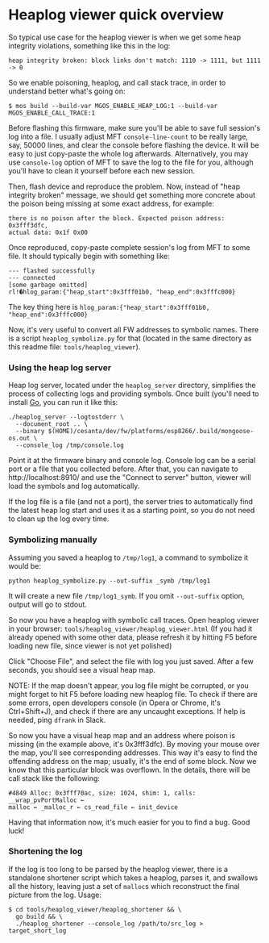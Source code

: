 # Heaplog viewer quick overview

So typical use case for the heaplog viewer is when we get some heap integrity
violations, something like this in the log:

    heap integrity broken: block links don't match: 1110 -> 1111, but 1111 -> 0

So we enable poisoning, heaplog, and call stack trace, in order to understand
better what's going on:

    $ mos build --build-var MGOS_ENABLE_HEAP_LOG:1 --build-var MGOS_ENABLE_CALL_TRACE:1

Before flashing this firmware, make sure you'll be able to save full session's
log into a file. I usually adjust MFT `console-line-count` to be
really large, say, 50000 lines, and clear the console before flashing the
device. It will be easy to just copy-paste the whole log afterwards.
Alternatively, you may use `console-log` option of MFT to save the log to the
file for you, although you'll have to clean it yourself before each new
session.

Then, flash device and reproduce the problem. Now, instead of "heap integrity
broken" message, we should get something more concrete about the poison being
missing at some exact address, for example:

    there is no poison after the block. Expected poison address: 0x3fff3dfc,
    actual data: 0x1f 0x00

Once reproduced, copy-paste complete session's log from MFT to some file. It
should typically begin with something like:

    --- flashed successfully
    --- connected
    [some garbage omitted]
    rlǃ�hlog_param:{"heap_start":0x3fff01b0, "heap_end":0x3fffc000}

The key thing here is `hlog_param:{"heap_start":0x3fff01b0, "heap_end":0x3fffc000}`

Now, it's very useful to convert all FW addresses to symbolic names. There is a
script `heaplog_symbolize.py` for that (located in the same directory as this
readme file: `tools/heaplog_viewer`).

### Using the heap log server

Heap log server, located under the `heaplog_server` directory, simplifies the
process of collecting logs and providing symbols. Once built (you'll need to
install [Go](https://golang.org/), you can run it like this:
```
./heaplog_server --logtostderr \
  --document_root .. \
  --binary $(HOME)/cesanta/dev/fw/platforms/esp8266/.build/mongoose-os.out \
  --console_log /tmp/console.log
```

Point it at the firmware binary and console log. Console log can be a serial port
or a file that you collected before. After that, you can navigate to
http://localhost:8910/ and use the "Connect to server" button, viewer will
load the symbols and log automatically.

If the log file is a file (and not a port), the server tries to automatically find
the latest heap log start and uses it as a starting point, so you do not need to
clean up the log every time.

### Symbolizing manually

Assuming you saved a heaplog to `/tmp/log1`, a command to symbolize it would
be:

`python heaplog_symbolize.py --out-suffix _symb /tmp/log1`

It will create a new file `/tmp/log1_symb`. If you omit `--out-suffix` option,
output will go to stdout.

So now you have a heaplog with symbolic call traces. Open heaplog viewer in
your browser: `tools/heaplog_viewer/heaplog_viewer.html` (If you had it already
opened with some other data, please refresh it by hitting F5 before loading new
file, since viewer is not yet polished)

Click "Choose File", and select the file with log you just saved. After a few
seconds, you should see a visual heap map.

NOTE: If the map doesn't appear, you log file might be corrupted, or you might
forget to hit F5 before loading new heaplog file. To check if there are some
errors, open developers console (in Opera or Chrome, it's Ctrl+Shift+J), and
check if there are any uncaught exceptions. If help is needed, ping `dfrank` in
Slack.

So now you have a visual heap map and an address where poison is missing
(in the example above, it's 0x3fff3dfc). By moving your mouse over the map,
you'll see corresponding addresses. This way it's easy to find the offending
address on the map; usually, it's the end of some block. Now we know that this
particular block was overflown. In the details, there will be call stack like
the following:

```
#4849 Alloc: 0x3fff70ac, size: 1024, shim: 1, calls: __wrap_pvPortMalloc ←
malloc ← _malloc_r ← cs_read_file ← init_device
```

Having that information now, it's much easier for you to find a bug. Good luck!

### Shortening the log

If the log is too long to be parsed by the heaplog viewer, there is a
standalone shortener script which takes a heaplog, parses it, and swallows all
the history, leaving just a set of `malloc`s which reconstruct the final
picture from the log. Usage:

    $ cd tools/heaplog_viewer/heaplog_shortener && \
      go build && \
      ./heaplog_shortener --console_log /path/to/src_log > target_short_log

